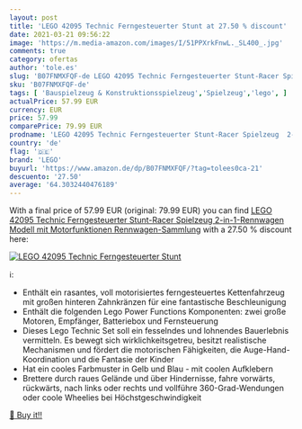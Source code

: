 ```yaml
---
layout: post
title: 'LEGO 42095 Technic Ferngesteuerter Stunt at 27.50 % discount'
date: 2021-03-21 09:56:22
image: 'https://m.media-amazon.com/images/I/51PPXrkFnwL._SL400_.jpg'
comments: true
category: ofertas
author: 'tole.es'
slug: 'B07FNMXFQF-de LEGO 42095 Technic Ferngesteuerter Stunt-Racer Spielzeug...'
sku: 'B07FNMXFQF-de'
tags: [ 'Bauspielzeug & Konstruktionsspielzeug','Spielzeug','lego', ]
actualPrice: 57.99 EUR
currency: EUR
price: 57.99
comparePrice: 79.99 EUR
prodname: 'LEGO 42095 Technic Ferngesteuerter Stunt-Racer Spielzeug  2-in-1-Rennwagen Modell mit Motorfunktionen  Rennwagen-Sammlung'
country: 'de'
flag: '🇩🇪'
brand: 'LEGO'
buyurl: 'https://www.amazon.de/dp/B07FNMXFQF/?tag=tolees0ca-21'
descuento: '27.50'
average: '64.3032440476189'
---
```


With a final price of 57.99 EUR (original: 79.99 EUR) you can find [LEGO 42095 Technic Ferngesteuerter Stunt-Racer Spielzeug  2-in-1-Rennwagen Modell mit Motorfunktionen  Rennwagen-Sammlung](https://www.amazon.de/dp/B07FNMXFQF/?tag=tolees0ca-21) with a  27.50 % discount here:

[![LEGO 42095 Technic Ferngesteuerter Stunt](https://m.media-amazon.com/images/I/51PPXrkFnwL._SL400_.jpg)](https://www.amazon.de/dp/B07FNMXFQF/?tag=tolees0ca-21)

ℹ️:

- Enthält ein rasantes, voll motorisiertes ferngesteuertes Kettenfahrzeug mit großen hinteren Zahnkränzen für eine fantastische Beschleunigung
- Enthält die folgenden Lego Power Functions Komponenten: zwei große Motoren, Empfänger, Batteriebox und Fernsteuerung
- Dieses Lego Technic Set soll ein fesselndes und lohnendes Bauerlebnis vermitteln. Es bewegt sich wirklichkeitsgetreu, besitzt realistische Mechanismen und fördert die motorischen Fähigkeiten, die Auge-Hand-Koordination und die Fantasie der Kinder
- Hat ein cooles Farbmuster in Gelb und Blau - mit coolen Aufklebern
- Brettere durch raues Gelände und über Hindernisse, fahre vorwärts, rückwärts, nach links oder rechts und vollführe 360-Grad-Wendungen oder coole Wheelies bei Höchstgeschwindigkeit

[🛒 Buy it!!](https://www.amazon.de/dp/B07FNMXFQF/?tag=tolees0ca-21)

